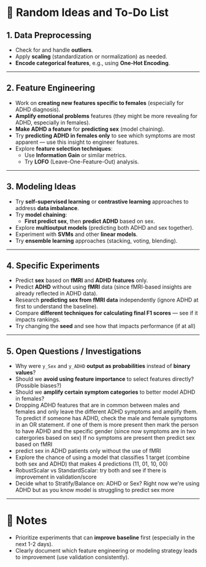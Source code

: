# 🧠 Random Ideas and To-Do List

## 1. Data Preprocessing
- Check for and handle **outliers**.
- Apply **scaling** (standardization or normalization) as needed.
- **Encode categorical features**, e.g., using **One-Hot Encoding**.

---

## 2. Feature Engineering
- Work on **creating new features specific to females** (especially for ADHD diagnosis).
- **Amplify emotional problems** features (they might be more revealing for ADHD, especially in females).
- **Make ADHD a feature** for **predicting sex** (model chaining).
- Try **predicting ADHD in females only** to see which symptoms are most apparent — use this insight to engineer features.
- Explore **feature selection techniques**:
  - Use **Information Gain** or similar metrics.
  - Try **LOFO** (Leave-One-Feature-Out) analysis.

---

## 3. Modeling Ideas
- Try **self-supervised learning** or **contrastive learning** approaches to address **data imbalance**.
- Try **model chaining**:
  - **First predict sex**, then **predict ADHD** based on sex.
- Explore **multioutput models** (predicting both ADHD and sex together).
- Experiment with **SVMs** and other **linear models**.
- Try **ensemble learning** approaches (stacking, voting, blending).

---

## 4. Specific Experiments
- Predict **sex** based on **fMRI** and **ADHD features** only.
- Predict **ADHD** without using **fMRI** data (since fMRI-based insights are already reflected in ADHD data).
- Research **predicting sex from fMRI data** independently (ignore ADHD at first to understand the baseline).
- Compare **different techniques for calculating final F1 scores** — see if it impacts rankings.
- Try changing the **seed** and see how that impacts performance (if at all)

---

## 5. Open Questions / Investigations
- Why were `y_Sex` and `y_ADHD` **output as probabilities** instead of **binary values**? 
- Should we **avoid using feature importance** to select features directly? (Possible biases?)
- Should we **amplify certain symptom categories** to better model ADHD in females?
- Dropping ADHD features that are in common between males and females and only leave the different ADHD symptoms and amplify them. To predict if someone has ADHD, check the male and female symptoms in an OR statement. if one of them is more present then mark the person to have ADHD and the specific gender (since now symptoms are in two catergories based on sex) If no symptoms are present then predict sex based on fMRI
- predict sex in ADHD patients only without the use of fMRI
- Explore the chance of using a model that classifies 1 target (combine both sex and ADHD) that makes 4 predictions (11, 01, 10, 00)
- RobustScalar vs StandardScalar: try both and see if there is improvement in validation/score
- Decide what to Stratify/Balance on: ADHD or Sex? Right now we're using ADHD but as you know model is struggling to predict sex more
---


# 📝 Notes
- Prioritize experiments that can **improve baseline** first (especially in the next 1-2 days).
- Clearly document which feature engineering or modeling strategy leads to improvement (use validation consistently).
